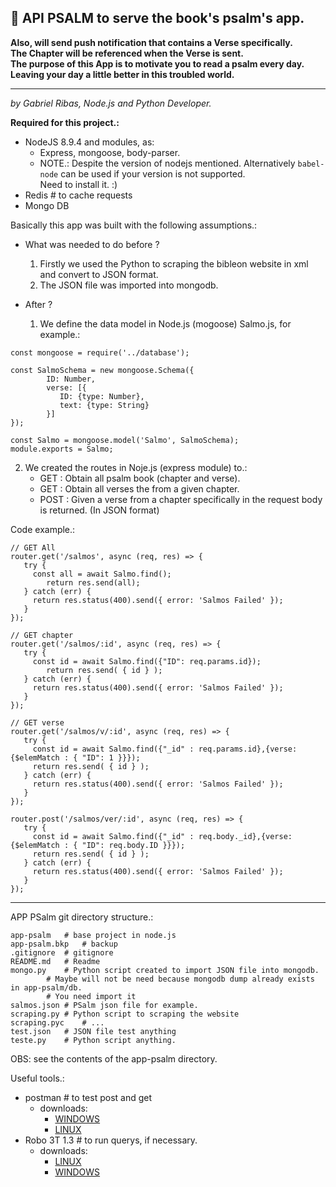 ## :pray: API PSALM to serve the book's psalm's app.<br /> 
**Also, will send push notification that contains a Verse specifically.**<br />
**The Chapter will be referenced when the Verse is sent.**<br />
**The purpose of this App is to motivate you to read a psalm every day. Leaving your day a little better in this troubled world.**

-------------------------------------------------------------------------------------------------------------------------------
*by Gabriel Ribas, Node.js and Python Developer.*

**Required for this project.:**
  - NodeJS 8.9.4 and modules, as:
    - Express, mongoose, body-parser.
    - NOTE.: Despite the version of nodejs mentioned. Alternatively ``babel-node`` can be used if your version is not supported.<br />
             Need to install it. :) 
  - Redis 	# to cache requests
  - Mongo DB


Basically this app was built with the following assumptions.:
- What was needed to do before ?
   1) Firstly we used the Python to scraping the bibleon website in xml and convert to JSON format.
   2) The JSON file was imported into mongodb.

- After ?
   1) We define the data model in Node.js (mogoose) Salmo.js, for example.:

```
const mongoose = require('../database');

const SalmoSchema = new mongoose.Schema({
        ID: Number,
        verse: [{
           ID: {type: Number},
           text: {type: String}
        }]
});

const Salmo = mongoose.model('Salmo', SalmoSchema);
module.exports = Salmo;
```

   2) We created the routes in Noje.js (express module) to.:
      - GET : Obtain all psalm book (chapter and verse).
      - GET : Obtain all verses the from a given chapter.
      - POST : Given a verse from a chapter specifically in the request body is returned. (In JSON format)

Code example.:
```
// GET All
router.get('/salmos', async (req, res) => {
   try {
     const all = await Salmo.find();
        return res.send(all);
   } catch (err) {
     return res.status(400).send({ error: 'Salmos Failed' });
   }
});

// GET chapter
router.get('/salmos/:id', async (req, res) => {
   try {
     const id = await Salmo.find({"ID": req.params.id});
        return res.send( { id } );
   } catch (err) {
     return res.status(400).send({ error: 'Salmos Failed' });
   }
});

// GET verse
router.get('/salmos/v/:id', async (req, res) => {
   try {
     const id = await Salmo.find({"_id" : req.params.id},{verse: {$elemMatch : { "ID": 1 }}});
     return res.send( { id } );
   } catch (err) {
     return res.status(400).send({ error: 'Salmos Failed' });
   }
});

router.post('/salmos/ver/:id', async (req, res) => {
   try {
     const id = await Salmo.find({"_id" : req.body._id},{verse: {$elemMatch : { "ID": req.body.ID }}});
     return res.send( { id } );
   } catch (err) {
     return res.status(400).send({ error: 'Salmos Failed' });
   }
});

```

-----------------------------------------------------------------------------------------------------------------------------------------------------------
APP PSalm git directory structure.:
```
app-psalm 	# base project in node.js
app-psalm.bkp   # backup
.gitignore	# gitignore
README.md	# Readme
mongo.py	# Python script created to import JSON file into mongodb. 
		# Maybe will not be need because mongodb dump already exists in app-psalm/db.
		# You need import it
salmos.json	# PSalm json file for example.
scraping.py	# Python script to scraping the website
scraping.pyc	# ...
test.json	# JSON file test anything
teste.py	# Python script anything.
```
OBS: see the contents of the app-psalm directory.

Useful tools.:
- postman	# to test post and get
  - downloads:
     - [WINDOWS](https://dl.pstmn.io/download/latest/win64)
     - [LINUX](https://dl.pstmn.io/download/latest/linux64) 
- Robo 3T 1.3	# to run querys, if necessary.
  - downloads:
     - [LINUX](https://download-test.robomongo.org/linux/robo3t-1.3.1-linux-x86_64-7419c406.tar.gz)
     - [WINDOWS](https://download-test.robomongo.org/windows/robo3t-1.3.1-windows-x86_64-7419c406.exe)

